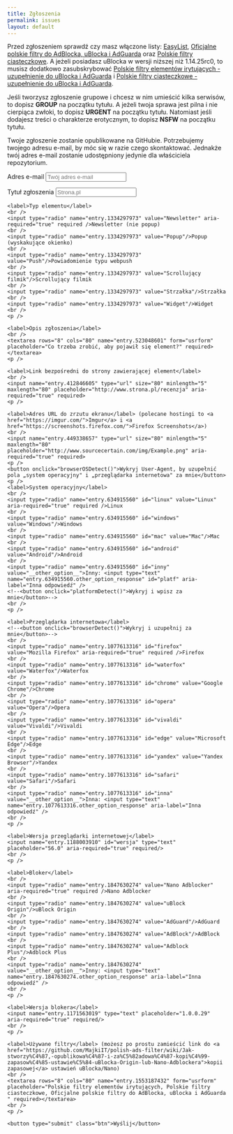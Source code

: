 ```yaml
---
title: Zgłoszenia
permalink: issues
layout: default
---
```

<script type="text/javascript">var submitted=false;</script>
<iframe name="hidden_iframe" id="hidden_iframe"
style="display:none;" onload="if(submitted)
{window.location='issues/thanks';}"></iframe>

<script>
// Modified code from http://www.javascripter.net/faq/browsern.htm

function browserOSDetect() {
var nAgt = navigator.userAgent;
var fullVersion  = ''+parseFloat(navigator.appVersion); 
var nameOffset,verOffset,ix;

var firefox = document.getElementById('firefox');
var waterfox = document.getElementById('waterfox');
var chrome = document.getElementById('chrome');
var opera = document.getElementById('opera');
var vivaldi = document.getElementById('vivaldi');
var edge = document.getElementById('edge');
var yandex = document.getElementById('yandex');
var safari = document.getElementById('safari');
var inna = document.getElementById('inna');

// In Opera 15+, the true version is after "OPR/" 
if ((verOffset=nAgt.indexOf("OPR/"))!=-1) {
    fullVersion = nAgt.substring(verOffset+4);
    opera.checked = true;
}
// In older Opera, the true version is after "Opera" or after "Version"
else if ((verOffset=nAgt.indexOf("Opera"))!=-1) {
    opera.checked = true;
    fullVersion = nAgt.substring(verOffset+6);
 if ((verOffset=nAgt.indexOf("Version"))!=-1) 
    fullVersion = nAgt.substring(verOffset+8);
}
else if ((verOffset=nAgt.indexOf("Vivaldi"))!=-1) {
    fullVersion = nAgt.substring(verOffset+8);
    vivaldi.checked = true;
}
else if ((verOffset=nAgt.indexOf("YaBrowser"))!=-1) {
    fullVersion = nAgt.substring(verOffset+10);
    yandex.checked = true;
}
else if ((verOffset=nAgt.indexOf("Edge"))!=-1) {
    fullVersion = nAgt.substring(verOffset+8);
    edge.checked = true;
}
// In Chrome, the true version is after "Chrome" 
else if ((verOffset=nAgt.indexOf("Chrome"))!=-1) {
    fullVersion = nAgt.substring(verOffset+7);
    chrome.checked = true;
}
// In Safari, the true version is after "Safari" or after "Version" 
else if ((verOffset=nAgt.indexOf("Safari"))!=-1) {
    safari.checked = true;
    fullVersion = nAgt.substring(verOffset+7);
 if ((verOffset=nAgt.indexOf("Version"))!=-1) 
    fullVersion = nAgt.substring(verOffset+8);
}
else if ((verOffset=nAgt.indexOf("Waterfox"))!=-1) {
    fullVersion = nAgt.substring(verOffset+9);
    waterfox.checked = true;
}
// In Firefox, the true version is after "Firefox" 
else if ((verOffset=nAgt.indexOf("Firefox"))!=-1) {
    fullVersion = nAgt.substring(verOffset+8);
    firefox.checked = true;
}
// In most other browsers, "name/version" is at the end of userAgent 
else if ( (nameOffset=nAgt.lastIndexOf(' ')+1) < 
          (verOffset=nAgt.lastIndexOf('/')) ) 
{
    fullVersion = nAgt.substring(verOffset+1);
    inna.checked=true;
}
// trim the fullVersion string at semicolon/space if present
if ((ix=fullVersion.indexOf(";"))!=-1){
    fullVersion=fullVersion.substring(0,ix)
};
if ((ix=fullVersion.indexOf(" "))!=-1){
    fullVersion=fullVersion.substring(0,ix);
}
    document.getElementById('wersja').value = fullVersion;

var linux = document.getElementById('linux');
var windows = document.getElementById('windows');
var mac = document.getElementById('mac');
var android = document.getElementById('android');
var inny = document.getElementById('inny');

if (nAgt.indexOf("Android")!=-1){
    android.checked = true;
}
else if (nAgt.indexOf("Windows NT")!=-1){ 
    windows.checked = true;
}
else if (nAgt.indexOf("Mac")!=-1) {
    mac.checked = true;
}
else if (nAgt.indexOf("Linux")!=-1) {
    linux.checked = true;
}
else {
    inny.checked = true;
}

}
</script>

<p>Przed zgłoszeniem sprawdź czy masz włączone listy: <a href="abp:subscribe?location=https%3A%2F%2Feasylist.to%2Feasylist%2Feasylist.txt&amp;title=EasyList">EasyList</a>, <a href="abp:subscribe?location=https%3A%2F%2Fraw.githubusercontent.com%2FMajkiIT%2Fpolish-ads-filter%2Fmaster%2Fpolish-adblock-filters%2Fadblock.txt&amp;title=Oficjalne%20polskie%20filtry%20do%20AdBlocka%2C%20uBlocka%20i%20AdGuarda">Oficjalne polskie filtry do AdBlocka, uBlocka i AdGuarda</a> oraz <a href="abp:subscribe?location=https%3A%2F%2Fraw.githubusercontent.com%2FMajkiIT%2Fpolish-ads-filter%2Fmaster%2Fcookies_filters%2Fadblock_cookies.txt&amp;title=Polskie%20filtry%20ciasteczkowe">Polskie filtry ciasteczkowe</a>. A jeżeli posiadasz uBlocka w wersji niższej niż 1.14.25rc0, to musisz dodatkowo zasubskrybować <a href="abp:subscribe?location=https%3A%2F%2Fraw.githubusercontent.com%2FPolishFiltersTeam%2FPolishAnnoyanceFilters%2Fmaster%2FPPB_uBlock_AdGuard.txt&amp;title=Polskie%20filtry%20element%C3%B3w%20irytuj%C4%85cych%20-%20uzupe%C5%82nienie%20do%20uBlocka%20i%20AdGuarda">Polskie filtry elementów irytujących - uzupełnienie do uBlocka i AdGuarda</a> i <a href="abp:subscribe?location=https%3A%2F%2Fraw.githubusercontent.com%2FMajkiIT%2Fpolish-ads-filter%2Fmaster%2Fcookies_filters%2Fcookies_uB_AG.txt&amp;title=Polskie%20filtry%20ciasteczkowe%20-%20uzupe%C5%82nienie%20do%20uBlocka%20i%20AdGuarda">Polskie filtry ciasteczkowe - uzupełnienie do uBlocka i AdGuarda</a>.</p>

<p>Jeśli tworzysz zgłoszenie grupowe i chcesz w nim umieścić kilka serwisów, to dopisz <b>GROUP</b> na początku tytułu. A jeżeli twoja sprawa jest pilna i nie cierpiąca zwłoki, to dopisz <b>URGENT</b> na początku tytułu. Natomiast jeśli dodajesz treści o charakterze erotycznym, to dopisz <b>NSFW</b> na początku tytułu.

<p>Twoje zgłoszenie zostanie opublikowane na GitHubie. Potrzebujemy twojego adresu e-mail, by móc się w razie czego skontaktować. Jednakże twój adres e-mail zostanie udostępniony jedynie dla właściciela repozytorium.</p>
      
<form class="form" id="usrform" action="https://docs.google.com/forms/d/e/1FAIpQLSfMGeBhePTjTP9YOeuKo0YgbOrOg9l6x_5XTV47kLBbOPN1wQ/formResponse" method="post" target="hidden_iframe" onsubmit="submitted=true;">

<label>Adres e-mail</label>
<input name="emailAddress" type="email" placeholder="Twój adres e-mail" aria-required="true" required/>
    <p />
    <p />
    <label>Tytuł zgłoszenia</label>
    <input name="entry.1884702034" type="text" placeholder="Strona.pl" aria-required="true" required/>
    <br />
    <p />
    
    <label>Typ elementu</label>
    <br />
    <input type="radio" name="entry.1334297973" value="Newsletter" aria-required="true" required />Newsletter (nie popup)
    <br />
    <input type="radio" name="entry.1334297973" value="Popup"/>Popup (wyskakujące okienko)
    <br />
    <input type="radio" name="entry.1334297973" value="Push"/>Powiadomienie typu webpush
    <br />
    <input type="radio" name="entry.1334297973" value="Scrollujący filmik"/>Scrollujący filmik
    <br />
    <input type="radio" name="entry.1334297973" value="Strzałka"/>Strzałka
    <br />
    <input type="radio" name="entry.1334297973" value="Widget"/>Widget
    <br />
    <p />
    
    <label>Opis zgłoszenia</label>
    <br />
    <textarea rows="8" cols="80" name="entry.523048601" form="usrform" placeholder="Co trzeba zrobić, aby pojawił się element?" required></textarea>
    <p />
    
    <label>Link bezpośredni do strony zawierającej element</label>
    <br />
    <input name="entry.412846605" type="url" size="80" minlength="5" maxlength="80" placeholder="http://www.strona.pl/recenzja" aria-required="true" required>
    <p />
    
    <label>Adres URL do zrzutu ekranu</label> (polecane hostingi to <a href="https://imgur.com/">Imgur</a> i <a href="https://screenshots.firefox.com/">Firefox Screenshots</a>)
    <br />
    <input name="entry.449338657" type="url" size="80" minlength="5" maxlength="80" placeholder="http://www.sourcecertain.com/img/Example.png" aria-required="true" required>
    <p />
    <button onclick="browserOSDetect()">Wykryj User-Agent, by uzupełnić pola „system operacyjny" i „przeglądarka internetowa" za mnie</button>
    <p />
    <label>System operacyjny</label>
    <br />
    <input type="radio" name="entry.634915560" id="linux" value="Linux" aria-required="true" required />Linux
    <br />
    <input type="radio" name="entry.634915560" id="windows" value="Windows"/>Windows
    <br />              
    <input type="radio" name="entry.634915560" id="mac" value="Mac"/>Mac
    <br />              
    <input type="radio" name="entry.634915560" id="android" value="Android"/>Android
    <br />           
    <input type="radio" name="entry.634915560" id="inny" value="__other_option__">Inny: <input type="text" name="entry.634915560.other_option_response" id="platf" aria-label="Inna odpowiedź" />​​​​​​​​​​​​​​​​​​​​​​​​​​​​​​​​
    <!--<button onclick="platformDetect()">Wykryj i wpisz za mnie</button>-->
    <br />
    <p />
    
    <label>Przeglądarka internetowa</label>
    <!--<button onclick="browserDetect()">Wykryj i uzupełnij za mnie</button>-->
    <br />
    <input type="radio" name="entry.1077613316" id="firefox" value="Mozilla Firefox" aria-required="true" required />Firefox
    <br />
    <input type="radio" name="entry.1077613316" id="waterfox" value="Waterfox"/>Waterfox
    <br />              
    <input type="radio" name="entry.1077613316" id="chrome" value="Google Chrome"/>Chrome
    <br />              
    <input type="radio" name="entry.1077613316" id="opera" value="Opera"/>Opera
    <br />    
    <input type="radio" name="entry.1077613316" id="vivaldi" value="Vivaldi"/>Vivaldi
    <br />  
    <input type="radio" name="entry.1077613316" id="edge" value="Microsoft Edge"/>Edge
    <br /> 
    <input type="radio" name="entry.1077613316" id="yandex" value="Yandex Browser"/>Yandex
    <br /> 
    <input type="radio" name="entry.1077613316" id="safari" value="Safari"/>Safari
    <br /> 
    <input type="radio" name="entry.1077613316" id="inna" value="__other_option__">Inna: <input type="text" name="entry.1077613316.other_option_response" aria-label="Inna odpowiedź" />​​​​​​​​​​​​​​​​​​​​​​​​​​​​​​​​
    <br />
    <p />
    
    <label>Wersja przeglądarki internetowej</label>
    <input name="entry.1188003910" id="wersja" type="text" placeholder="56.0" aria-required="true" required/>
    <br />
    <p />
    
    <label>Bloker</label>
    <br />
    <input type="radio" name="entry.1847630274" value="Nano Adblocker" aria-required="true" required />Nano Adblocker
    <br />
    <input type="radio" name="entry.1847630274" value="uBlock Origin"/>uBlock Origin
    <br />              
    <input type="radio" name="entry.1847630274" value="AdGuard"/>AdGuard
    <br />              
    <input type="radio" name="entry.1847630274" value="AdBlock"/>AdBlock
    <br />    
    <input type="radio" name="entry.1847630274" value="Adblock Plus"/>Adblock Plus
    <br /> 
    <input type="radio" name="entry.1847630274" value="__other_option__">Inny: <input type="text" name="entry.1847630274.other_option_response" aria-label="Inna odpowiedź" />​​​​​​​​​​​​​​​​​​​​​​​​​​​​​​​​
    <br />
    <p />
    
    <label>Wersja blokera</label>
    <input name="entry.1171563019" type="text" placeholder="1.0.0.29" aria-required="true" required/>
    <br />
    <p />
    
    <label>Używane filtry</label> (możesz po prostu zamieścić link do <a href="https://github.com/MajkiIT/polish-ads-filter/wiki/Jak-stworzy%C4%87,-opublikowa%C4%87-i-za%C5%82adowa%C4%87-kopi%C4%99-zapasow%C4%85-ustawie%C5%84-uBlocka-Origin-lub-Nano-Adblockera">kopii zapasowej</a> ustawień uBlocka/Nano)
    <br />
    <textarea rows="8" cols="80" name="entry.1553187432" form="usrform" placeholder="Polskie filtry elementów irytujących, Polskie filtry ciasteczkowe, Oficjalne polskie filtry do AdBlocka, uBlocka i AdGuarda " required></textarea>
    <br />
    <p />
    
    <button type="submit" class="btn">Wyślij</button>
</form>
